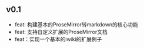 ## v0.1

- feat: 构建基本的ProseMirror转markdown的核心功能
- feat: 支持自定义扩展的ProseMirror文档
- feat：实现一个基本的iwiki的扩展例子